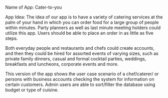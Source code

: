 Name of App: Cater-to-you 

App Idea: The idea of our app is to have a variety of catering services at the palm of your hand in which you can order food for a large group of people within minutes. Party planners as well as last minute meeting holders could utilize this app. Users should be able to place an order in as little as five steps. 

Both everyday people and restaurants and chefs could create accounts, and then they could be hired for assorted events of varying sizes, such as private family dinners, casual and formal cocktail parties, weddings, breakfasts and luncheons, corporate events and more.

This version of the app shows the user case scenario of a chef/caterer/ or persons with business accounts
checking the system for information on certain customers. Admin users are able to sort/filter the database
using budget or type of cuisine.